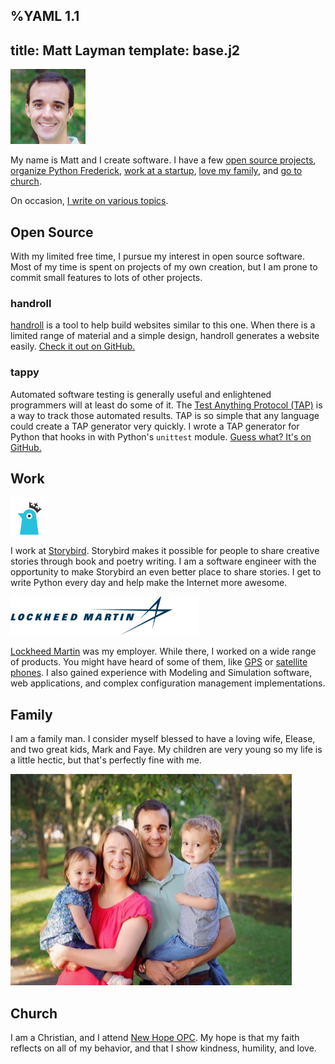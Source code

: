 %YAML 1.1
---
title: Matt Layman
template: base.j2
---
<img id='me' src='/photo.jpg' width='120' height='120'>

My name is Matt and I create software. I have a few
[open source projects](#projects),
[organize Python Frederick](https://www.meetup.com/python-frederick/),
[work at a startup](#work),
[love my family](#family),
and [go to church](#church).

On occasion, [I write on various topics](/archive.html).

<div class="icon-bar">
<a class="icon" href="https://twitter.com/mblayman"
   alt="Twitter"><i class="fa fa-twitter fa-2x"></i></a>
<a class="icon" href="https://github.com/mblayman"
   alt="GitHub"><i class="fa fa-github fa-2x"></i></a>
<a class="icon" href="https://www.linkedin.com/in/mattlayman"
   alt="LinkedIn"><i class="fa fa-linkedin fa-2x"></i></a>
<a class="icon" href="https://careers.stackoverflow.com/mattlayman"
   alt="Stack Overflow Careers"><i class="fa fa-stack-overflow fa-2x"></i></a>
</div>

<a name='projects'></a>
## Open Source

With my limited free time,
I pursue my interest in open source software.
Most of my time is spent on projects of my own creation,
but I am prone to commit small features to lots of other projects.

### handroll

[handroll](http://handroll.github.io) is a tool to help build websites
similar to this one. When there is a limited range of material and a simple
design, handroll generates a website easily. [Check it out on
GitHub.](https://github.com/handroll/handroll)

### tappy

Automated software testing is generally useful and enlightened programmers will
at least do some of it. The [Test Anything Protocol
(TAP)](http://testanything.org/) is a way to track those automated results. TAP
is so simple that any language could create a TAP generator very quickly. I
wrote a TAP generator for Python that hooks in with Python's `unittest` module.
[Guess what? It's on GitHub.](https://github.com/python-tap/tappy)


<a name='work'></a>
## Work

<img class='book' src='storybird.png' width='60' height='60'>

I work at [Storybird](https://storybird.com). Storybird makes it possible for
people to share creative stories through book and poetry writing. I am a
software engineer with the opportunity to make Storybird an even better place
to share stories. I get to write Python every day and help make the Internet
more awesome.

<img class='book' src='lm.png' width='302' height='62'>

[Lockheed Martin](http://lockheedmartin.com/) was my employer. While there, I
worked on a wide range of products. You might have heard of some of them, like
[GPS](http://en.wikipedia.org/wiki/Global_Positioning_System#Control_segment)
or [satellite phones](http://www.iridium.com/about/iridiumnext.aspx). I also
gained experience with Modeling and Simulation software, web applications, and
complex configuration management implementations.

<a name='family'></a>
## Family

I am a family man. I consider myself blessed to have a loving wife, Elease, and
two great kids, Mark and Faye. My children are very young so my life is a
little hectic, but that's perfectly fine with me.

<img class='book' src='family.jpg' width='450' height='338'>

<a name='church'></a>
## Church

I am a Christian, and I attend [New Hope OPC](http://newhopeopc.org/). My hope
is that my faith reflects on all of my behavior, and that I show kindness,
humility, and love.
